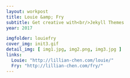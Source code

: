 ```yaml
---
layout: workpost
title: Louie &amp; Fry
subtitle: Get creative with<br/>Jekyll Themes
year: 2017

imgfolder: louiefry
cover_img: init3.gif
detail_img: [ img1.jpg, img2.png, img3.jpg ]
links:
  Louie: "http://lillian-chen.com/louie/"
  Fry: "http://lillian-chen.com/fry/"
---
```



